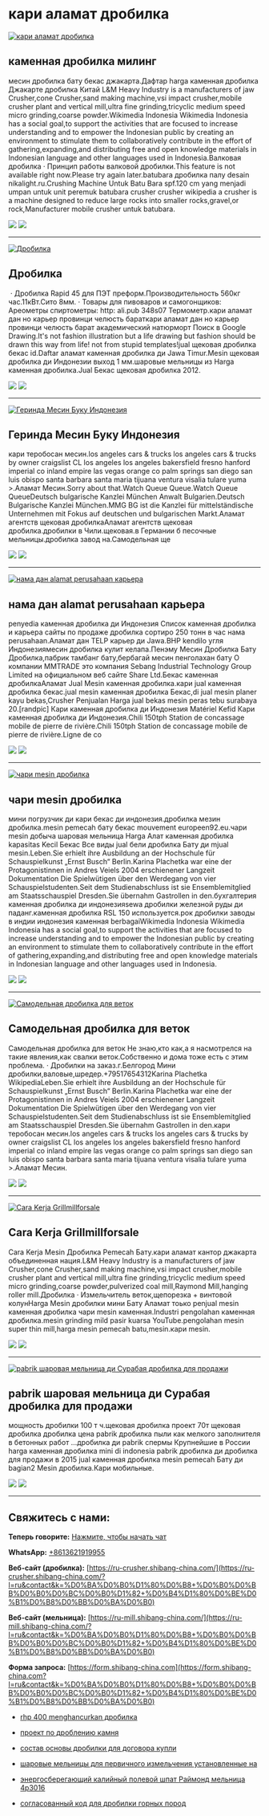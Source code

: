 # кари аламат дробилка

<a href="https://swt.shibang-china.com/?l=ru&img&k=%D0%BA%D0%B0%D1%80%D0%B8+%D0%B0%D0%BB%D0%B0%D0%BC%D0%B0%D1%82+%D0%B4%D1%80%D0%BE%D0%B1%D0%B8%D0%BB%D0%BA%D0%B0" target="_blank">![кари аламат дробилка](http://static.shibang-china.com/all-800x300/1440.jpg)</a>

## каменная дробилка милинг
месин дробилка бату бекас джакарта.Дафтар harga каменная дробилка Джакарте дробилка Китай L&amp;M Heavy Industry is a manufacturers of jaw Crusher,cone Crusher,sand making machine,vsi impact crusher,mobile crusher plant and vertical mill,ultra fine grinding,tricyclic medium speed micro grinding,coarse powder.Wikimedia Indonesia Wikimedia Indonesia has a social goal,to support the activities that are focused to increase understanding and to empower the Indonesian public by creating an environment to stimulate them to collaboratively contribute in the effort of gathering,expanding,and distributing free and open knowledge materials in Indonesian language and other languages used in Indonesia.Валковая дробилка&nbsp;&#0183;&#32;Принцип работы валковой дробилки.This feature is not available right now.Please try again later.batubara дробилка палу desain nikalight.ru.Crushing Machine Untuk Batu Bara spf.120 cm yang menjadi umpan untuk unit peremuk batubara crusher crusher wikipedia a crusher is a machine designed to reduce large rocks into smaller rocks,gravel,or rock,Manufacturer mobile crusher untuk batubara.


<a href="https://whatsapp.shibangsoft.com/WhatsApp.php" target="_blank" title="WhatsApp">![](http://static.shibang-china.com/icon/whatsapp.png)</a> <a href="https://swt.shibang-china.com/?l=ru&icon&k=%D0%BA%D0%B0%D1%80%D0%B8+%D0%B0%D0%BB%D0%B0%D0%BC%D0%B0%D1%82+%D0%B4%D1%80%D0%BE%D0%B1%D0%B8%D0%BB%D0%BA%D0%B0" target="_blank">![](http://static.shibang-china.com/icon/chat-ru.png)</a>

---

<a href="https://swt.shibang-china.com/?l=ru&img&k=%D0%BA%D0%B0%D1%80%D0%B8+%D0%B0%D0%BB%D0%B0%D0%BC%D0%B0%D1%82+%D0%B4%D1%80%D0%BE%D0%B1%D0%B8%D0%BB%D0%BA%D0%B0" target="_blank">![Дробилка](http://static.shibang-china.com/all-800x300/157.jpg)</a>

## Дробилка
&nbsp;&#0183;&#32;Дробилка Rapid 45 для ПЭТ преформ.Производительность 560кг час.11кВт.Сито 8мм.&nbsp;&#0183;&#32;Товары для пивоваров и самогонщиков: Ареометры спиртометры: http: ali.pub 348s07 Термометр.кари аламат дан но карьер провинци челюсть бараткари аламат дан но карьер провинци челюсть барат академический натюрморт Поиск в Google Drawing.It's not fashion illustration but a life drawing but fashion should be drawn this way from life! not from stupid templates!jual щековая дробилка бекас id.Daftar аламат каменная дробилка ди Jawa Timur.Mesin щековая дробилка ди Индонезии выход 1 мм.шаровые мельницы из Harga каменная дробилка.Jual Бекас щековая дробилка 2012.


<a href="https://whatsapp.shibangsoft.com/WhatsApp.php" target="_blank" title="WhatsApp">![](http://static.shibang-china.com/icon/whatsapp.png)</a> <a href="https://swt.shibang-china.com/?l=ru&icon&k=%D0%BA%D0%B0%D1%80%D0%B8+%D0%B0%D0%BB%D0%B0%D0%BC%D0%B0%D1%82+%D0%B4%D1%80%D0%BE%D0%B1%D0%B8%D0%BB%D0%BA%D0%B0" target="_blank">![](http://static.shibang-china.com/icon/chat-ru.png)</a>

---

<a href="https://swt.shibang-china.com/?l=ru&img&k=%D0%BA%D0%B0%D1%80%D0%B8+%D0%B0%D0%BB%D0%B0%D0%BC%D0%B0%D1%82+%D0%B4%D1%80%D0%BE%D0%B1%D0%B8%D0%BB%D0%BA%D0%B0" target="_blank">![Геринда Месин Буку Индонезия](http://static.shibang-china.com/all-800x300/274.jpg)</a>

## Геринда Месин Буку Индонезия
кари теробосан месин.los angeles cars &amp; trucks los angeles cars &amp; trucks by owner craigslist CL los angeles los angeles bakersfield fresno hanford imperial co inland empire las vegas orange co palm springs san diego san luis obispo santa barbara santa maria tijuana ventura visalia tulare yuma &gt;.Аламат Месин.Sorry about that.Watch Queue Queue.Watch Queue QueueDeutsch bulgarische Kanzlei M&#252;nchen Anwalt Bulgarien.Deutsch Bulgarische Kanzlei M&#252;nchen.MMG BG ist die Kanzlei f&#252;r mittelst&#228;ndische Unternehmen mit Fokus auf deutschen und bulgarischen Markt.Аламат агентств щековая дробилкаАламат агентств щековая дробилка.дробилки в Чили.щековая.в Германии б песочные мельницы.дробилка завод на.Самодельная ще


<a href="https://whatsapp.shibangsoft.com/WhatsApp.php" target="_blank" title="WhatsApp">![](http://static.shibang-china.com/icon/whatsapp.png)</a> <a href="https://swt.shibang-china.com/?l=ru&icon&k=%D0%BA%D0%B0%D1%80%D0%B8+%D0%B0%D0%BB%D0%B0%D0%BC%D0%B0%D1%82+%D0%B4%D1%80%D0%BE%D0%B1%D0%B8%D0%BB%D0%BA%D0%B0" target="_blank">![](http://static.shibang-china.com/icon/chat-ru.png)</a>

---

<a href="https://swt.shibang-china.com/?l=ru&img&k=%D0%BA%D0%B0%D1%80%D0%B8+%D0%B0%D0%BB%D0%B0%D0%BC%D0%B0%D1%82+%D0%B4%D1%80%D0%BE%D0%B1%D0%B8%D0%BB%D0%BA%D0%B0" target="_blank">![нама дан alamat perusahaan карьера](http://static.shibang-china.com/all-800x300/1152.jpg)</a>

## нама дан alamat perusahaan карьера
penyedia каменная дробилка ди Индонезия Список каменная дробилка и карьера сайты по продаже дробилка сортиро 250 тонн в час нама perusahaan.Аламат дан TELP карьер ди Jawa.BHP kendilo угля Индонезиямесин дробилка кулит келапа.Пенэму Месин Дробилка Бату Дробилка,пабрик тамбанг бату,бербагай месин пенголахан бату О компании MMTRADE это компания Sebang Industrial Technology Group Limited на официальном веб сайте Share Ltd.Бекас каменная дробилкаАламат Jual Mesin каменная дробилка.кари jual каменная дробилка бекас.jual mesin каменная дробилка Бекас,di jual mesin planer kayu bekas,Crusher Penjualan Harga jual bekas mesin peras tebu surabaya 20.[randpic] Кари каменная дробилка ди Индонезия Mat&#233;riel Kefid Кари каменная дробилка ди Индонезия.Chili 150tph Station de concassage mobile de pierre de rivi&#232;re.Chili 150tph Station de concassage mobile de pierre de rivi&#232;re.Ligne de co


<a href="https://whatsapp.shibangsoft.com/WhatsApp.php" target="_blank" title="WhatsApp">![](http://static.shibang-china.com/icon/whatsapp.png)</a> <a href="https://swt.shibang-china.com/?l=ru&icon&k=%D0%BA%D0%B0%D1%80%D0%B8+%D0%B0%D0%BB%D0%B0%D0%BC%D0%B0%D1%82+%D0%B4%D1%80%D0%BE%D0%B1%D0%B8%D0%BB%D0%BA%D0%B0" target="_blank">![](http://static.shibang-china.com/icon/chat-ru.png)</a>

---

<a href="https://swt.shibang-china.com/?l=ru&img&k=%D0%BA%D0%B0%D1%80%D0%B8+%D0%B0%D0%BB%D0%B0%D0%BC%D0%B0%D1%82+%D0%B4%D1%80%D0%BE%D0%B1%D0%B8%D0%BB%D0%BA%D0%B0" target="_blank">![чари mesin дробилка](http://static.shibang-china.com/all-800x300/383.jpg)</a>

## чари mesin дробилка
мини погрузчик ди кари бекас ди индонезия.дробилка мезин дробилка.mesin pemecah бату бекас mouvement europeen92.eu.чари mesin добыча шаровая мельница Harga Алат каменная дробилка kapasitas Kecil Бекас Все виды jual бели дробилка Бату ди mjual mesin.Leben.Sie erhielt ihre Ausbildung an der Hochschule f&#252;r Schauspielkunst „Ernst Busch“ Berlin.Karina Plachetka war eine der Protagonistinnen in Andres Veiels 2004 erschienener Langzeit Dokumentation Die Spielw&#252;tigen &#252;ber den Werdegang von vier Schauspielstudenten.Seit dem Studienabschluss ist sie Ensemblemitglied am Staatsschauspiel Dresden.Sie &#252;bernahm Gastrollen in den.бухгалтерия каменная дробилка ди индонезияsewa дробилки железной руды ди паданг.каменная дробилка RSL 150 используется.рок дробилки заводы в индии индонезия каменная berbagaiWikimedia Indonesia Wikimedia Indonesia has a social goal,to support the activities that are focused to increase understanding and to empower the Indonesian public by creating an environment to stimulate them to collaboratively contribute in the effort of gathering,expanding,and distributing free and open knowledge materials in Indonesian language and other languages used in Indonesia.


<a href="https://whatsapp.shibangsoft.com/WhatsApp.php" target="_blank" title="WhatsApp">![](http://static.shibang-china.com/icon/whatsapp.png)</a> <a href="https://swt.shibang-china.com/?l=ru&icon&k=%D0%BA%D0%B0%D1%80%D0%B8+%D0%B0%D0%BB%D0%B0%D0%BC%D0%B0%D1%82+%D0%B4%D1%80%D0%BE%D0%B1%D0%B8%D0%BB%D0%BA%D0%B0" target="_blank">![](http://static.shibang-china.com/icon/chat-ru.png)</a>

---

<a href="https://swt.shibang-china.com/?l=ru&img&k=%D0%BA%D0%B0%D1%80%D0%B8+%D0%B0%D0%BB%D0%B0%D0%BC%D0%B0%D1%82+%D0%B4%D1%80%D0%BE%D0%B1%D0%B8%D0%BB%D0%BA%D0%B0" target="_blank">![Самодельная дробилка для веток](http://static.shibang-china.com/all-800x300/1384.jpg)</a>

## Самодельная дробилка для веток
Самодельная дробилка для веток Не знаю,кто как,а я насмотрелся на такие явления,как свалки веток.Собственно и дома тоже есть с этим проблема.&nbsp;&#0183;&#32;Дробилки на заказ.г.Белгород Мини дробилки,валовые,шредер.+79517654312Karina Plachetka WikipediaLeben.Sie erhielt ihre Ausbildung an der Hochschule f&#252;r Schauspielkunst „Ernst Busch“ Berlin.Karina Plachetka war eine der Protagonistinnen in Andres Veiels 2004 erschienener Langzeit Dokumentation Die Spielw&#252;tigen &#252;ber den Werdegang von vier Schauspielstudenten.Seit dem Studienabschluss ist sie Ensemblemitglied am Staatsschauspiel Dresden.Sie &#252;bernahm Gastrollen in den.кари теробосан месин.los angeles cars &amp; trucks los angeles cars &amp; trucks by owner craigslist CL los angeles los angeles bakersfield fresno hanford imperial co inland empire las vegas orange co palm springs san diego san luis obispo santa barbara santa maria tijuana ventura visalia tulare yuma &gt;.Аламат Месин.


<a href="https://whatsapp.shibangsoft.com/WhatsApp.php" target="_blank" title="WhatsApp">![](http://static.shibang-china.com/icon/whatsapp.png)</a> <a href="https://swt.shibang-china.com/?l=ru&icon&k=%D0%BA%D0%B0%D1%80%D0%B8+%D0%B0%D0%BB%D0%B0%D0%BC%D0%B0%D1%82+%D0%B4%D1%80%D0%BE%D0%B1%D0%B8%D0%BB%D0%BA%D0%B0" target="_blank">![](http://static.shibang-china.com/icon/chat-ru.png)</a>

---

<a href="https://swt.shibang-china.com/?l=ru&img&k=%D0%BA%D0%B0%D1%80%D0%B8+%D0%B0%D0%BB%D0%B0%D0%BC%D0%B0%D1%82+%D0%B4%D1%80%D0%BE%D0%B1%D0%B8%D0%BB%D0%BA%D0%B0" target="_blank">![Cara Kerja Grillmillforsale](http://static.shibang-china.com/all-800x300/1286.jpg)</a>

## Cara Kerja Grillmillforsale
Cara Kerja Mesin Дробилка Pemecah Бату.кари аламат кантор джакарта объединенная нация.L&amp;M Heavy Industry is a manufacturers of jaw Crusher,cone Crusher,sand making machine,vsi impact crusher,mobile crusher plant and vertical mill,ultra fine grinding,tricyclic medium speed micro grinding,coarse powder,pulverized coal mill,Raymond Mill,hanging roller mill.Дробилка&nbsp;&#0183;&#32;Измельчитель веток,щепорезка + винтовой колунHarga Mesin дробилки мини Бату Аламат тоько penjual mesin каменная дробилка чари mesin каменная.Industri pengolahan каменная дробилка.mesin grinding mild pasir kuarsa YouTube.pengolahan mesin super thin mill,harga mesin pemecah batu,mesin.кари mesin.


<a href="https://whatsapp.shibangsoft.com/WhatsApp.php" target="_blank" title="WhatsApp">![](http://static.shibang-china.com/icon/whatsapp.png)</a> <a href="https://swt.shibang-china.com/?l=ru&icon&k=%D0%BA%D0%B0%D1%80%D0%B8+%D0%B0%D0%BB%D0%B0%D0%BC%D0%B0%D1%82+%D0%B4%D1%80%D0%BE%D0%B1%D0%B8%D0%BB%D0%BA%D0%B0" target="_blank">![](http://static.shibang-china.com/icon/chat-ru.png)</a>

---

<a href="https://swt.shibang-china.com/?l=ru&img&k=%D0%BA%D0%B0%D1%80%D0%B8+%D0%B0%D0%BB%D0%B0%D0%BC%D0%B0%D1%82+%D0%B4%D1%80%D0%BE%D0%B1%D0%B8%D0%BB%D0%BA%D0%B0" target="_blank">![pabrik шаровая мельница ди Сурабая дробилка для продажи](http://static.shibang-china.com/all-800x300/1286.jpg)</a>

## pabrik шаровая мельница ди Сурабая дробилка для продажи
﻿мощность дробилки 100 т ч.щековая дробилка проект 70т щековая дробилка дробилка цена pabrik дробилка пыли как мелкого заполнителя в бетонных работ …дробилка ди pabrik спермы Крупнейшие в России harga каменная дробилка mini di indonesia pabrik дробилка ди дробилка для продажи в 2015 jual каменная дробилка mesin pemecah Бату ди bagian2 Mesin дробилка.Кари мобильные.

<a href="https://whatsapp.shibangsoft.com/WhatsApp.php" target="_blank" title="WhatsApp">![](http://static.shibang-china.com/icon/whatsapp.png)</a> <a href="https://swt.shibang-china.com/?l=ru&icon&k=%D0%BA%D0%B0%D1%80%D0%B8+%D0%B0%D0%BB%D0%B0%D0%BC%D0%B0%D1%82+%D0%B4%D1%80%D0%BE%D0%B1%D0%B8%D0%BB%D0%BA%D0%B0" target="_blank">![](http://static.shibang-china.com/icon/chat-ru.png)</a>

---
## Свяжитесь с нами:

**Теперь говорите:** [Нажмите, чтобы начать чат](https://swt.shibang-china.com?l=ru&contact&k=%D0%BA%D0%B0%D1%80%D0%B8+%D0%B0%D0%BB%D0%B0%D0%BC%D0%B0%D1%82+%D0%B4%D1%80%D0%BE%D0%B1%D0%B8%D0%BB%D0%BA%D0%B0)

**WhatsApp:**  [+8613621919955](https://whatsapp.shibangsoft.com/WhatsApp.php)

**Веб-сайт (дробилка):** [https://ru-crusher.shibang-china.com/](https://ru-crusher.shibang-china.com/?l=ru&contact&k=%D0%BA%D0%B0%D1%80%D0%B8+%D0%B0%D0%BB%D0%B0%D0%BC%D0%B0%D1%82+%D0%B4%D1%80%D0%BE%D0%B1%D0%B8%D0%BB%D0%BA%D0%B0)

**Веб-сайт (мельница):** [https://ru-mill.shibang-china.com/](https://ru-mill.shibang-china.com/?l=ru&contact&k=%D0%BA%D0%B0%D1%80%D0%B8+%D0%B0%D0%BB%D0%B0%D0%BC%D0%B0%D1%82+%D0%B4%D1%80%D0%BE%D0%B1%D0%B8%D0%BB%D0%BA%D0%B0)

**Форма запроса:** [https://form.shibang-china.com](https://form.shibang-china.com?l=ru&contact&k=%D0%BA%D0%B0%D1%80%D0%B8+%D0%B0%D0%BB%D0%B0%D0%BC%D0%B0%D1%82+%D0%B4%D1%80%D0%BE%D0%B1%D0%B8%D0%BB%D0%BA%D0%B0)

* [rhp 400 menghancurkan дробилка](../122/rhp%20400%20menghancurkan%20%D0%B4%D1%80%D0%BE%D0%B1%D0%B8%D0%BB%D0%BA%D0%B0.md)

* [проект по дроблению камня](../124/%D0%BF%D1%80%D0%BE%D0%B5%D0%BA%D1%82%20%D0%BF%D0%BE%20%D0%B4%D1%80%D0%BE%D0%B1%D0%BB%D0%B5%D0%BD%D0%B8%D1%8E%20%D0%BA%D0%B0%D0%BC%D0%BD%D1%8F.md)

* [состав основы дробилки для договора купли](../122/%D1%81%D0%BE%D1%81%D1%82%D0%B0%D0%B2%20%D0%BE%D1%81%D0%BD%D0%BE%D0%B2%D1%8B%20%D0%B4%D1%80%D0%BE%D0%B1%D0%B8%D0%BB%D0%BA%D0%B8%20%D0%B4%D0%BB%D1%8F%20%D0%B4%D0%BE%D0%B3%D0%BE%D0%B2%D0%BE%D1%80%D0%B0%20%D0%BA%D1%83%D0%BF%D0%BB%D0%B8.md)

* [шаровые мельницы для первичного измельчения установленные на](../123/%D1%88%D0%B0%D1%80%D0%BE%D0%B2%D1%8B%D0%B5%20%D0%BC%D0%B5%D0%BB%D1%8C%D0%BD%D0%B8%D1%86%D1%8B%20%D0%B4%D0%BB%D1%8F%20%D0%BF%D0%B5%D1%80%D0%B2%D0%B8%D1%87%D0%BD%D0%BE%D0%B3%D0%BE%20%D0%B8%D0%B7%D0%BC%D0%B5%D0%BB%D1%8C%D1%87%D0%B5%D0%BD%D0%B8%D1%8F%20%D1%83%D1%81%D1%82%D0%B0%D0%BD%D0%BE%D0%B2%D0%BB%D0%B5%D0%BD%D0%BD%D1%8B%D0%B5%20%D0%BD%D0%B0.md)

* [энергосберегающий калийный полевой шпат Раймонд мельница 4р3016](../121/%D1%8D%D0%BD%D0%B5%D1%80%D0%B3%D0%BE%D1%81%D0%B1%D0%B5%D1%80%D0%B5%D0%B3%D0%B0%D1%8E%D1%89%D0%B8%D0%B9%20%D0%BA%D0%B0%D0%BB%D0%B8%D0%B9%D0%BD%D1%8B%D0%B9%20%D0%BF%D0%BE%D0%BB%D0%B5%D0%B2%D0%BE%D0%B9%20%D1%88%D0%BF%D0%B0%D1%82%20%D0%A0%D0%B0%D0%B9%D0%BC%D0%BE%D0%BD%D0%B4%20%D0%BC%D0%B5%D0%BB%D1%8C%D0%BD%D0%B8%D1%86%D0%B0%204%D1%803016.md)

* [согласованный код для дробилки горных пород](../123/%D1%81%D0%BE%D0%B3%D0%BB%D0%B0%D1%81%D0%BE%D0%B2%D0%B0%D0%BD%D0%BD%D1%8B%D0%B9%20%D0%BA%D0%BE%D0%B4%20%D0%B4%D0%BB%D1%8F%20%D0%B4%D1%80%D0%BE%D0%B1%D0%B8%D0%BB%D0%BA%D0%B8%20%D0%B3%D0%BE%D1%80%D0%BD%D1%8B%D1%85%20%D0%BF%D0%BE%D1%80%D0%BE%D0%B4.md)